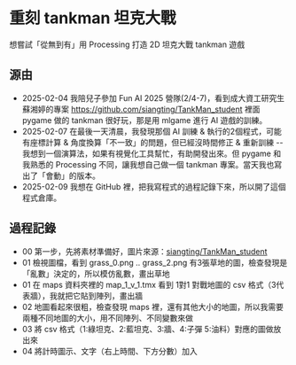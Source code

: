 # 重刻 tankman 坦克大戰
想嘗試「從無到有」用 Processing 打造 2D 坦克大戰 tankman 遊戲

## 源由

- 2025-02-04 我陪兒子參加 Fun AI 2025 營隊(2/4-7)，看到成大資工研究生蘇湘婷的專案 https://github.com/siangting/TankMan_student 裡面 pygame 做的 tankman 很好玩，那是用 mlgame 進行 AI 遊戲的訓練。
- 2025-02-07 在最後一天清晨，我發現那個 AI 訓練 & 執行的2個程式，可能有座標計算 & 角度換算「不一致」的問題，但已經沒時間修正 & 重新訓練 -- 我想到一個演算法，如果有視覺化工具幫忙，有助開發出來。但 pygame 和我熟悉的 Processing 不同，讓我想自己做一個 tankman 專案。當天我也寫出了「會動」的版本。
- 2025-02-09 我想在 GitHub 裡，把我寫程式的過程記錄下來，所以開了這個程式倉庫。

## 過程記錄
- 00 第一步，先將素材準備好，圖片來源：[siangting/TankMan_student](https://github.com/siangting/TankMan_student/tree/main/asset/image)
- 01 檢視圖檔，看到 grass_0.png .. grass_2.png 有3張草地的圖，檢查發現是「亂數」決定的，所以模仿亂數，畫出草地
- 01 在 maps 資料夾裡的 map_1_v_1.tmx 看到 1對1 對戰地圖的 csv 格式（3代表牆），我就把它貼到陣列，畫出牆
- 02 地圖看起來很粗，檢查發現 maps 裡，還有其他大小的地圖，所以我需要兩種不同地圖的大小，用不同陣列、不同變數來做
- 03 將 csv 格式（1:綠坦克、2:藍坦克、3:牆、4:子彈 5:油料）對應的圖做放出來
- 04 將計時圖示、文字（右上時間、下方分數）加入